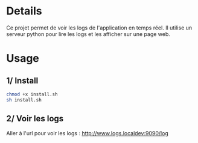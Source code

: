 # Details
Ce projet permet de voir les logs de l'application en temps réel. Il utilise un serveur python pour lire les logs et les afficher sur une page web.

# Usage
## 1/ Install
```bash
chmod +x install.sh
sh install.sh
```

## 2/ Voir les logs
Aller à l'url pour voir les logs : http://www.logs.localdev:9090/log